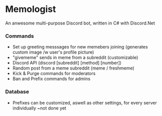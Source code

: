 # Memologist
An anwesome multi-purpose Discord bot, written in C# with Discord.Net

### Commands
* Set up greeting messsages for new memebers joining (generates custom image /w user's profile picture)
* "givememe" sends in meme from a subreddit (customizable)
* Discord API (discord [subreddit] [method] [number])
* Random post from a meme subreddit (meme / freshmeme)
* Kick & Purge commands for moderators
* Ban and Prefix commands for admins

### Database
* Prefixes can be customized, aswell as other settings, for every server individually ~not done yet
